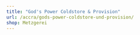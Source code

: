 ```yaml
---
title: "God's Power Coldstore & Provision"
url: /accra/gods-power-coldstore-und-provision/
shop: Metzgerei
---
```

